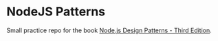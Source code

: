 # NodeJS Patterns

Small practice repo for the book [Node.js Design Patterns - Third Edition](https://www.packtpub.com/product/node-js-design-patterns-third-edition/9781839214110).